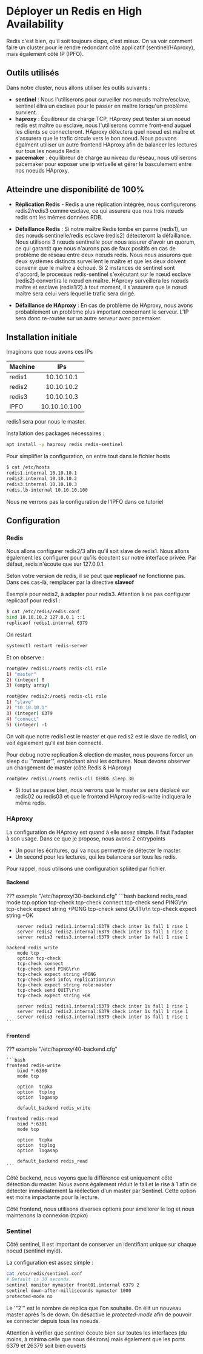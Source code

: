 # Déployer un Redis en High Availability

Redis c'est bien, qu'il soit toujours dispo, c'est mieux. On va voir
comment faire un cluster pour le rendre redondant côté applicatif
(sentinel/HAproxy), mais également côté IP (IPFO).

## Outils utilisés

Dans notre cluster, nous allons utiliser les outils suivants :

* **sentinel** : Nous l'utiliserons pour surveiller nos nœuds
    maître/esclave, sentinel élira un esclave pour le passer en maître
    lorsqu'un problème survient.
* **haproxy** : Équilibreur de charge TCP, HAproxy peut tester si un
    noeud redis est maître ou esclave, nous l'utiliserons comme
    front-end auquel les clients se connecteront. HAproxy détectera quel
    noeud est maître et s'assurera que le trafic circule vers le bon
    noeud. Nous pouvons égalment utiliser un autre frontend HAproxy afin
    de balancer les lectures sur tous les noeuds Redis
* **pacemaker** : équilibreur de charge au niveau du réseau, nous
    utiliserons pacemaker pour exposer une ip virtuelle et gérer le
    basculement entre nos noeuds HAproxy.

## Atteindre une disponibilité de 100%

* **Réplication Redis** - Redis a une réplication intégrée, nous
    configurerons redis2/redis3 comme esclave, ce qui assurera que nos
    trois nœuds redis ont les mêmes données RDB.

* **Défaillance Redis** : Si notre maître Redis tombe en panne
    (redis1), un des nœuds sentinelle/redis esclave (redis2) détecteront
    la défaillance. Nous utilisons 3 nœuds sentinelle pour nous assurer
    d'avoir un quorum, ce qui garantit que nous n'aurons pas de faux
    positifs en cas de problème de réseau entre deux nœuds redis. Nous
    nous assurons que deux systèmes distincts surveillent le maître et
    que les deux doivent convenir que le maître a échoué. Si 2 instances
    de sentinel sont d'accord, le processus redis-sentinel s'exécutant
    sur le nœud esclave (redis2) convertira le nœud en maître. HAproxy
    surveillera les nœuds maître et esclave (redis1/2) à tout moment, il
    s'assurera que le nœud maître sera celui vers lequel le trafic sera
    dirigé.

* **Défaillance de HAproxy** : En cas de problème de HAproxy, nous
    avons probablement un problème plus important concernant le serveur.
    L'IP sera donc re-routée sur un autre serveur avec pacemaker.

## Installation initiale

Imaginons que nous avons ces IPs

|  Machine |   IPs         |
|----------|:-------------:|
|  redis1  |   10.10.10.1  |
|  redis2  |   10.10.10.2  |
|  redis3  |   10.10.10.3  |
|  IPFO    | 10.10.10.100  |

redis1 sera pour nous le master.

Installation des packages nécessaires :

```bash
apt install -y haproxy redis redis-sentinel
```

Pour simplifier la configuration, on entre tout dans le fichier hosts

```bash
$ cat /etc/hosts
redis1.internal 10.10.10.1
redis2.internal 10.10.10.2
redis3.internal 10.10.10.3
redis.lb-internal 10.10.10.100
```

Nous ne verrons pas la configuration de l'IPFO dans ce tutoriel

## Configuration

### Redis

Nous allons configurer redis2/3 afin qu'il soit slave de redis1. Nous
allons également les configurer pour qu'ils écoutent sur notre
interface privée. Par défaut, redis n'écoute que sur 127.0.0.1.

Selon votre version de redis, il se peut que **replicaof** ne fonctionne
pas. Dans ces cas-là, remplacer par la directive **slaveof**

Exemple pour redis2, à adapter pour redis3. Attention à ne pas
configurer replicaof pour redis1 :

```bash
$ cat /etc/redis/redis.conf
bind 10.10.10.2 127.0.0.1 ::1
replicaof redis1.internal 6379
```

On restart

```bash
systemctl restart redis-server
```

Et on observe :

```bash
root@dev redis1:/root$ redis-cli role
1) "master"
2) (integer) 0
3) (empty array)

root@dev redis2:/root$ redis-cli role
1) "slave"
2) "10.10.10.1"
3) (integer) 6379
4) "connect"
5) (integer) -1
```

On voit que notre redis1 est le master et que redis2 est le slave de
redis1, on voit également qu'il est bien connecté.

Pour debug notre replication & election de master, nous pouvons forcer
un sleep du '"master'", empêchant ainsi les écritures. Nous devons
observer un changement de master (côté Redis & HAproxy)

```bash
root@dev redis1:/root$ redis-cli DEBUG sleep 30
```

* Si tout se passe bien, nous verrons que le master se sera déplacé
    sur redis02 ou redis03 et que le frontend HAproxy redis-write
    indiquera le même redis.

### HAproxy

La configuration de HAproxy est quand à elle assez simple. Il faut
l'adapter à son usage. Dans ce que je propose, nous avons 2 entrypoints

* Un pour les écritures, qui va nous permettre de détecter le master.
* Un second pour les lectures, qui les balancera sur tous les redis.

Pour rappel, nous utilisons une configuration spliited par fichier.

#### Backend

<!-- markdownlint-disable MD046 -->
??? example "/etc/haproxy/30-backend.cfg"
    ```bash
    backend redis_read
        mode tcp
        option tcp-check
        tcp-check connect
        tcp-check send PING\r\n
        tcp-check expect string +PONG
        tcp-check send QUIT\r\n
        tcp-check expect string +OK

        server redis1 redis1.internal:6379 check inter 1s fall 1 rise 1
        server redis2 redis2.internal:6379 check inter 1s fall 1 rise 1
        server redis3 redis3.internal:6379 check inter 1s fall 1 rise 1

    backend redis_write
        mode tcp
        option tcp-check
        tcp-check connect
        tcp-check send PING\r\n
        tcp-check expect string +PONG
        tcp-check send info\ replication\r\n
        tcp-check expect string role:master
        tcp-check send QUIT\r\n
        tcp-check expect string +OK

        server redis1 redis1.internal:6379 check inter 1s fall 1 rise 1
        server redis2 redis2.internal:6379 check inter 1s fall 1 rise 1
        server redis3 redis3.internal:6379 check inter 1s fall 1 rise 1
    ```
<!-- markdownlint-enable MD046 -->

#### Frontend

??? example "/etc/haproxy/40-backend.cfg"
<!-- markdownlint-disable MD046 -->
    ```bash
    frontend redis-write
        bind *:6380
        mode tcp

        option  tcpka
        option  tcplog
        option  logasap

        default_backend redis_write

    frontend redis-read
        bind *:6381
        mode tcp

        option  tcpka
        option  tcplog
        option  logasap

        default_backend redis_read
    ```
<!-- markdownlint-enable MD046 -->

Côté backend, nous voyons que la différence est uniquement côté
détection du master. Nous avons également réduit le fall et le rise à 1
afin de détecter immédiatement la réélection d'un master par Sentinel.
Cette option est moins impactante pour la lecture.

Côté frontend, nous utilisons diverses options pour améliorer le log et
nous maintenons la connexion (*tcpka*)

### Sentinel

Côté sentinel, il est important de conserver un identifiant unique sur
chaque noeud (sentinel myid).

La configuration est assez simple :

```bash
cat /etc/redis/sentinel.conf
# Default is 30 seconds.
sentinel monitor mymaster front01.internal 6379 2
sentinel down-after-milliseconds mymaster 1000
protected-mode no
```

Le '"2'" est le nombre de replica que l'on souhaite. On élit un nouveau
master après 1s de down. On désactive le *protected-mode* afin de
pouvoir se connecter depuis tous les noeuds.

Attention à vérifier que sentinel écoute bien sur toutes les interfaces
(du moins, à minima celle que nous désirons) mais également que les
ports 6379 et 26379 soit bien ouverts
